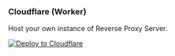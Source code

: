 ### Cloudflare (Worker)

Host your own instance of Reverse Proxy Server.

[![Deploy to Cloudflare](https://deploy.workers.cloudflare.com/button)](https://deploy.workers.cloudflare.com/?url=https://github.com/cd-Crypton/reverse-proxy)

